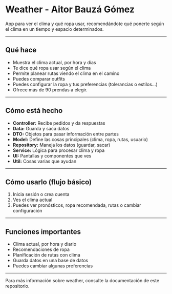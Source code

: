 # Weather - Aitor Bauzá Gómez

App para ver el clima y qué ropa usar, recomendándote qué ponerte según el clima en un tiempo y espacio determinados.

---

## Qué hace

- Muestra el clima actual, por hora y días  
- Te dice qué ropa usar según el clima  
- Permite planear rutas viendo el clima en el camino  
- Puedes comparar outfits
- Puedes configurar la ropa y tus preferencias (tolerancias o estilos...)
- Ofrece más de 90 prendas a elegir.

---

## Cómo está hecho

- **Controller:** Recibe pedidos y da respuestas  
- **Data:** Guarda y saca datos  
- **DTO:** Objetos para pasar información entre partes  
- **Model:** Define las cosas principales (clima, ropa, rutas, usuario)  
- **Repository:** Maneja los datos (guardar, sacar)  
- **Service:** Lógica para procesar clima y ropa  
- **UI:** Pantallas y componentes que ves  
- **Util:** Cosas varias que ayudan

---

## Cómo usarlo (flujo básico)

1. Inicia sesión o crea cuenta  
2. Ves el clima actual  
3. Puedes ver pronósticos, ropa recomendada, rutas o cambiar configuración

---

## Funciones importantes

- Clima actual, por hora y diario  
- Recomendaciones de ropa  
- Planificación de rutas con clima  
- Guarda datos en una base de datos
- Puedes cambiar algunas preferencias

---

Para más información sobre weather, consulte la documentación de este repositorio.
